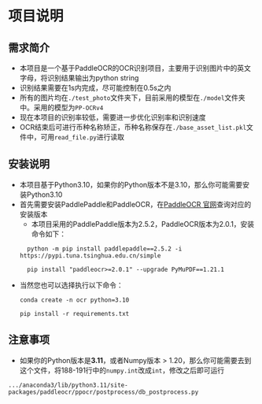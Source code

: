 # 项目说明
## 需求简介
* 本项目是一个基于PaddleOCR的OCR识别项目，主要用于识别图片中的英文字母，将识别结果输出为python
 string
* 识别结果需要在1s内完成，尽可能控制在0.5s之内
* 所有的图片均在`./test_photo`文件夹下，目前采用的模型在`./model`文件夹中。采用的模型为`PP-OCRv4`
* 现在本项目的识别率较低，需要进一步优化识别率和识别速度
* OCR结束后可进行币种名称矫正，币种名称保存在`./base_asset_list.pkl`文件中，可用`read_file.py`进行读取

## 安装说明
* 本项目基于Python3.10，如果你的Python版本不是3.10，那么你可能需要安装Python3.10
* 首先需要安装PaddlePaddle和PaddleOCR，在[PaddleOCR 官网](https://www.paddlepaddle.org.cn/install/quick?docurl=/documentation/docs/zh/install/pip/linux-pip.html)查询对应的安装版本
  * 本项目采用的PaddlePaddle版本为2.5.2，PaddleOCR版本为2.0.1，安装命令如下：
  ```angular2html
    python -m pip install paddlepaddle==2.5.2 -i https://pypi.tuna.tsinghua.edu.cn/simple
  ```
  ```angular2html
    pip install "paddleocr>=2.0.1" --upgrade PyMuPDF==1.21.1
  ```
* 当然您也可以选择执行以下命令：
  ```angular2html
  conda create -n ocr python=3.10
  ```
  ```angular2html
  pip install -r requirements.txt
  ```
## 注意事项
* 如果你的Python版本是**3.11**，或者Numpy版本 > 1.20，那么你可能需要去到这个文件，将188-191行中的`numpy.int`改成`int`，修改之后即可运行
```
.../anaconda3/lib/python3.11/site-packages/paddleocr/ppocr/postprocess/db_postprocess.py
```
